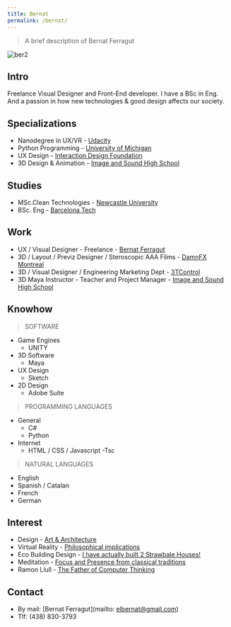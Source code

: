 ```yaml
---
title: Bernat
permalink: /bernat/
---
```


> A brief description of Bernat Ferragut

![ber2](https://cloud.githubusercontent.com/assets/17754060/26494963/6689bd6a-41ef-11e7-94fe-e850d2ef4182.png)

## Intro

Freelance Visual Designer and Front-End developer. I have a BSc in Eng. And a passion in how new technologies & good design affects our society.

## Specializations

* Nanodegree in UX/VR - [Udacity](https://www.udacity.com/course/vr-developer-nanodegree--nd017)
* Python Programming - [University of Michigan](https://www.coursera.org/specializations/python)
* UX Design - [Interaction Design Foundation](https://www.interaction-design.org)
* 3D Design & Animation - [Image and Sound High School](http://www.cev.com/)

## Studies

* MSc.Clean Technologies - [Newcastle University](http://www.ncl.ac.uk/postgraduate/courses/degrees/clean-technology-msc-pgdip/#profile)
* BSc. Eng - [Barcelona Tech](https://www.euetib.upc.edu/)

## Work

* UX / Visual Designer - Freelance -  [Bernat Ferragut](http://bernatferragut.com/)
* 3D / Layout / Previz Designer / Steroscopic AAA Films - [DamnFX Montreal](https://www.youtube.com/watch?v=hEfQKSpONX8)
* 3D / Visual Designer / Engineering Marketing Dept - [3TControl](http://3tcontrol.com/en/company.php)
* 3D Maya Instructor - Teacher and Project Manager - [Image and Sound High School](http://www.cev.com/)

## Knowhow

>SOFTWARE

* Game Engines
  * UNITY
* 3D Software
  * Maya
* UX Design
  * Sketch
* 2D Design
  * Adobe Suite
  
>PROGRAMMING LANGUAGES

* General
  * C#
  * Python
* Internet
  * HTML / CSS / Javascript -Tsc
  
>NATURAL LANGUAGES

* English
* Spanish / Catalan
* French
* German

## Interest

* Design - [Art & Architecture](https://en.wikipedia.org/wiki/Antoni_Gaud%C3%AD)
* Virtual Reality - [Philosophical implications](https://github.com/bernatferragut/vr-100-questions)
* Eco Building Design - [I have actually built 2 Strawbale Houses!](http://www.terracines.ca/)
* Meditation - [Focus and Presence from classical traditions](http://www.suttama.dhamma.org/Dhamma-Suttama.4045.0.html?&L=0)
* Ramon Llull - [The Father of Computer Thinking](http://quisestlullus.narpan.net/eng/611_info_eng.html)

## Contact

* By mail: [Bernat Ferragut](mailto: elbernat@gmail.com)
* Tlf: (438) 830-3793




